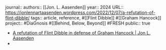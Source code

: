 journal::
authors:: [[Jon. L. Aasenden]] 
year:: 2024
URL:: https://jonlennartaasenden.wordpress.com/2022/12/07/a-refutation-of-flint-dibble/
tags:: article, reference, #[[Flint Dibble]] #[[Graham Hancock]]  
project:: #DiaGnosis #[[Behind, Below, Beyond]] #FRESH 
public:: true

- [A refutation of Flint Dibble in defense of Graham Hancock | Jon L. Aasenden](https://jonlennartaasenden.wordpress.com/2022/12/07/a-refutation-of-flint-dibble/)
-